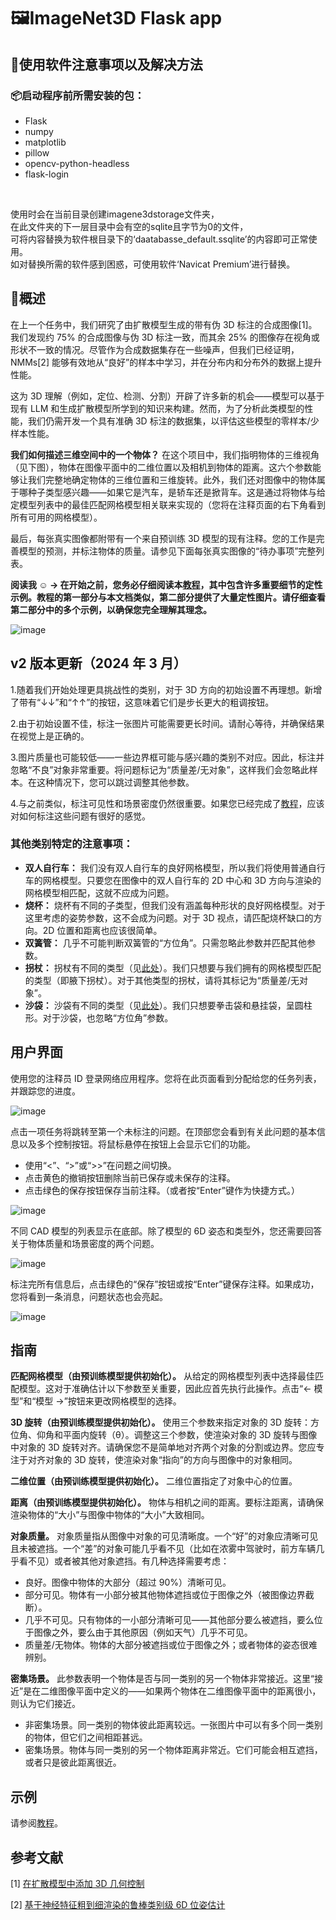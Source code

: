 # 🖼️ImageNet3D Flask app
## 📖使用软件注意事项以及解决方法
### 📦启动程序前所需安装的包：

- Flask <br>
- numpy <br>
- matplotlib <br>
- pillow <br>
- opencv-python-headless <br>
- flask-login <br>
<br>

使用时会在当前目录创建imagene3dstorage文件夹， <br>
在此文件夹的下一层目录中会有空的sqlite且字节为0的文件， <br>
可将内容替换为软件根目录下的‘daatabasse_default.ssqlite’的内容即可正常使用。 <br>
如对替换所需的软件感到困惑，可使用软件‘Navicat Premium’进行替换。 <br>

## 📓概述

在上一个任务中，我们研究了由扩散模型生成的带有伪 3D 标注的合成图像[1]。我们发现约 75% 的合成图像与伪 3D 标注一致，而其余 25% 的图像存在视角或形状不一致的情况。尽管作为合成数据集存在一些噪声，但我们已经证明，NMMs[2] 能够有效地从“良好”的样本中学习，并在分布内和分布外的数据上提升性能。<br>

这为 3D 理解（例如，定位、检测、分割）开辟了许多新的机会——模型可以基于现有 LLM 和生成扩散模型所学到的知识来构建。然而，为了分析此类模型的性能，我们仍需开发一个具有准确 3D 标注的数据集，以评估这些模型的零样本/少样本性能。<br>

**我们如何描述三维空间中的一个物体？** 在这个项目中，我们指明物体的三维视角（见下图），物体在图像平面中的二维位置以及相机到物体的距离。这六个参数能够让我们完整地确定物体的三维位置和三维旋转。此外，我们还对图像中的物体属于哪种子类型感兴趣——如果它是汽车，是轿车还是掀背车。这是通过将物体与给定模型列表中的最佳匹配网格模型相关联来实现的（您将在注释页面的右下角看到所有可用的网格模型）。<br>

最后，每张真实图像都附带有一个来自预训练 3D 模型的现有注释。您的工作是完善模型的预测，并标注物体的质量。请参见下面每张真实图像的“待办事项”完整列表。<br>

**阅读我 ☺ → 在开始之前，您务必仔细阅读本[教程](https://drive.google.com/file/d/1BiQ4CoYbhABI5S2oC0M7IGqqvUmosnmu/view)，其中包含许多重要细节的定性示例。教程的第一部分与本文档类似，第二部分提供了大量定性图片。请仔细查看第二部分中的多个示例，以确保您完全理解其理念。** <br>

![image](static/images/imagenet3d_viewpoint.png) 

## v2 版本更新（2024 年 3 月）
1.随着我们开始处理更具挑战性的类别，对于 3D 方向的初始设置不再理想。新增了带有“↓↓”和“↑↑”的按钮，这意味着它们是步长更大的粗调按钮。<br>

2.由于初始设置不佳，标注一张图片可能需要更长时间。请耐心等待，并确保结果在视觉上是正确的。<br>

3.图片质量也可能较低——一些边界框可能与感兴趣的类别不对应。因此，标注并忽略“不良”对象非常重要。将问题标记为“质量差/无对象”，这样我们会忽略此样本。在这种情况下，您可以跳过调整其他参数。<br>

4.与之前类似，标注可见性和场景密度仍然很重要。如果您已经完成了[教程](https://drive.google.com/file/d/1BiQ4CoYbhABI5S2oC0M7IGqqvUmosnmu/view)，应该对如何标注这些问题有很好的感觉。<br>

### 其他类别特定的注意事项：<br>

- **双人自行车：** 我们没有双人自行车的良好网格模型，所以我们将使用普通自行车的网格模型。只要您在图像中的双人自行车的 2D 中心和 3D 方向与渲染的网格模型相匹配，这就不应成为问题。<br>
- **烧杯：** 烧杯有不同的子类型，但我们没有涵盖每种形状的良好网格模型。对于这里考虑的姿势参数，这不会成为问题。对于 3D 视点，请匹配烧杯缺口的方向。2D 位置和距离也应该很简单。<br>
- **双簧管：** 几乎不可能判断双簧管的“方位角”。只需忽略此参数并匹配其他参数。<br>
- **拐杖：** 拐杖有不同的类型（见[此处](https://www.physio-pedia.com/File:Types_of_crutches.jpg)）。我们只想要与我们拥有的网格模型匹配的类型（即腋下拐杖）。对于其他类型的拐杖，请将其标记为“质量差/无对象”。<br>
- **沙袋：** 沙袋有不同的类型（见[此处](https://img2.storyblok.com/1800x743/filters:focal(null):format(webp)/f/115220/2400x990/eae71daccc/how-to-choose-the-right-punching-bag-for-your-workout.jpeg)）。我们只想要拳击袋和悬挂袋，呈圆柱形。对于沙袋，也忽略“方位角”参数。<br>

## 用户界面
使用您的注释员 ID 登录网络应用程序。您将在此页面看到分配给您的任务列表，并跟踪您的进度。<br>

![image](static/images/ui_login.png)

点击一项任务将跳转至第一个未标注的问题。在顶部您会看到有关此问题的基本信息以及多个控制按钮。将鼠标悬停在按钮上会显示它们的功能。<br>

- 使用“<”、“>”或“>>”在问题之间切换。<br>
- 点击黄色的撤销按钮删除当前已保存或未保存的注释。<br>
- 点击绿色的保存按钮保存当前注释。（或者按“Enter”键作为快捷方式。）<br>

![image](static/images/ui_annotate.png)

不同 CAD 模型的列表显示在底部。除了模型的 6D 姿态和类型外，您还需要回答关于物体质量和场景密度的两个问题。<br>

![image](static/images/ui_cads.png)

标注完所有信息后，点击绿色的“保存”按钮或按“Enter”键保存注释。如果成功，您将看到一条消息，问题状态也会亮起。<br>

![image](static/images/ui_save.png)

## 指南
**匹配网格模型（由预训练模型提供初始化）。** 从给定的网格模型列表中选择最佳匹配模型。这对于准确估计以下参数至关重要，因此应首先执行此操作。点击“<- 模型”和“模型 ->”按钮来更改网格模型的选择。<br>

**3D 旋转（由预训练模型提供初始化）。** 使用三个参数来指定对象的 3D 旋转：方位角、仰角和平面内旋转（θ）。调整这三个参数，使渲染对象的 3D 旋转与图像中对象的 3D 旋转对齐。请确保您不是简单地对齐两个对象的分割或边界。您应专注于对齐对象的 3D 旋转，使渲染对象“指向”的方向与图像中的对象相同。<br>

**二维位置（由预训练模型提供初始化）。** 二维位置指定了对象中心的位置。<br>

**距离（由预训练模型提供初始化）。** 物体与相机之间的距离。要标注距离，请确保渲染物体的“大小”与图像中物体的“大小”大致相同。<br>

**对象质量。** 对象质量指从图像中对象的可见清晰度。一个“好”的对象应清晰可见且未被遮挡。一个“差”的对象可能几乎看不见（比如在浓雾中驾驶时，前方车辆几乎看不见）或者被其他对象遮挡。有几种选择需要考虑：<br>

- 良好。图像中物体的大部分（超过 90%）清晰可见。<br>
- 部分可见。物体有一小部分被其他物体遮挡或位于图像之外（被图像边界截断）。<br>
- 几乎不可见。只有物体的一小部分清晰可见——其他部分要么被遮挡，要么位于图像之外，要么由于其他原因（例如天气）几乎不可见。<br>
- 质量差/无物体。物体的大部分被遮挡或位于图像之外；或者物体的姿态很难辨别。<br>

**密集场景。** 此参数表明一个物体是否与同一类别的另一个物体非常接近。这里“接近”是在二维图像平面中定义的——如果两个物体在二维图像平面中的距离很小，则认为它们接近。<br>

- 非密集场景。同一类别的物体彼此距离较远。一张图片中可以有多个同一类别的物体，但它们之间相距甚远。<br>
- 密集场景。物体与同一类别的另一个物体距离非常近。它们可能会相互遮挡，或者只是彼此距离很近。<br>

## 示例
请参阅[教程](https://drive.google.com/file/d/1BiQ4CoYbhABI5S2oC0M7IGqqvUmosnmu/view)。<br>

## 参考文献
[1] [在扩散模型中添加 3D 几何控制](https://arxiv.org/abs/2306.08103)<br>

[2] [基于神经特征粗到细渲染的鲁棒类别级 6D 位姿估计](https://arxiv.org/abs/2209.05624)<br>
<!-- by zhuang xin jian 2205308040315 -->